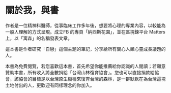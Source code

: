 # 關於我，與書

作者是一位精神科醫師，從事臨床工作多年後，想要將心理的專業內容，以較能為一般人理解的方式呈現。成立FB 的專頁「納西斯花園」，並在區塊鍊平台 Matters 上，以「寓森」的名稱發表文章。

這本書是作者研究「自戀」這個主題的筆記，分享給所有關心人類心靈成長議題的人。

本書為免費閱覽，若您喜歡這本書，首先希望你能推薦給你認識的人閱讀；若願意贊助本書，所有收入將全數捐給「台灣山林復育協會」。您也可以直接捐款給協會，該協會的目標是以台灣原生樹種來復育台灣的森林，是一群默默在為台灣這塊土地付出的人，更歡迎有同樣理念的你加入。

